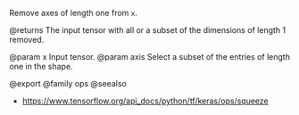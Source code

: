 Remove axes of length one from `x`.

@returns
The input tensor with all or a subset of the dimensions of
length 1 removed.

@param x Input tensor.
@param axis Select a subset of the entries of length one in the shape.

@export
@family ops
@seealso
+ <https://www.tensorflow.org/api_docs/python/tf/keras/ops/squeeze>

